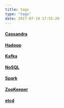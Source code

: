 ```yaml
---
title: tags
type: "tags"
date: 2017-07-19 17:55:29
---
```


#### [Cassandra](https://sstar1314.github.io/tags/Cassandra/)

#### [Hadoop](https://sstar1314.github.io/tags/Hadoop/)

#### [Kafka](https://sstar1314.github.io/tags/Kafka/)

#### [NoSQL](https://sstar1314.github.io/tags/NoSQL/)

#### [Spark](https://sstar1314.github.io/tags/Spark/)

#### [ZooKeeper](https://sstar1314.github.io/tags/ZooKeeper/)

#### [etcd](https://sstar1314.github.io/tags/etcd/)
